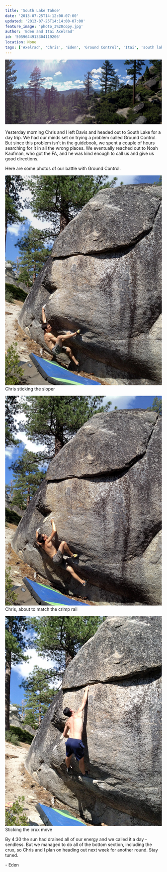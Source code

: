 ```yaml
---
title: 'South Lake Tahoe'
date: '2013-07-25T14:12:00-07:00'
updated: '2013-07-25T14:14:00-07:00'
feature_image: 'photo_3%20copy.jpg'
author: 'Eden and Itai Axelrad'
id: '5059644913304119206'
location: None
tags: ['Axelrad', 'Chris', 'Eden', 'Ground Control', 'Itai', 'south lake', 'Tahoe']
---
```


![image alt](/images/photo_3%20copy.jpg)

Yesterday morning Chris and I left Davis and headed out to South Lake for a day trip. We had our minds set on trying a problem called Ground Control. But since this problem isn't in the guidebook, we spent a couple of hours searching for it in all the wrong places. We eventually reached out to Noah Kaufman, who got the FA, and he was kind enough to call us and give us good directions.

Here are some photos of our battle with Ground Control.

![image alt](/images/photo_4.jpg)Chris sticking the sloper

![image alt](/images/photo_1.jpg)Chris, about to match the crimp rail

![image alt](/images/photo.jpg)Sticking the crux move

By 4:30 the sun had drained all of our energy and we called it a day - sendless. But we managed to do all of the bottom section, including the crux, so Chris and I plan on heading out next week for another round. Stay tuned.

\- Eden
